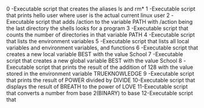 0 -Executable script that creates the aliases ls and rm*
1 -Executable script that prints hello user where user is the actual current linux user
2 -Executable script that adds /action to the variable PATH with /action being the last directory the shells looks for a program
3 -Executable script that counts the number of directories in that variable PATH
4 -Executable script that lists the environment variables
5 -Executable script that lists all local variables and environment variables, and functions
6 -Executable script that creates a new local variable BEST with the value School
7 -Executable script that creates a new global variable BEST with the value School
8 -Executable script that prints the result of the addition of 128 with the value stored in the environment variable TRUEKNOWLEDGE
9 -Executable script that prints the result of POWER divided by DIVIDE
10-Executable script that displays the result of BREATH to the power of LOVE
11-Executable script that converts a number from base 2(BINARY) to base
12-Executable script that
